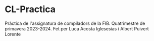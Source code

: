 # CL-Practica
Pràctica de l'assignatura de compiladors de la FIB. Quatrimestre de primavera 2023-2024. Fet per Luca Acosta Iglesesias i Albert Puivert Lorente
